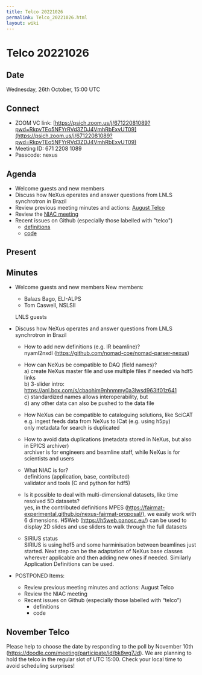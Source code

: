 ```yaml
---
title: Telco 20221026
permalink: Telco_20221026.html
layout: wiki
---
```

Telco 20221026
==============

Date
----

Wednesday, 26th October, 15:00 UTC


Connect
-------
* ZOOM VC link: [https://psich.zoom.us/j/67122081089?pwd=RkpvTEo5NFYrRVd3ZDJ4VmhRbExvUT09](https://psich.zoom.us/j/67122081089?pwd=RkpvTEo5NFYrRVd3ZDJ4VmhRbExvUT09)
* Meeting ID: 671 2208 1089
* Passcode: nexus

Agenda
------

* Welcome guests and new members
* Discuss how NeXus operates and answer questions from LNLS synchrotron in Brazil
* Review previous meeting minutes and actions: [August Telco](Telco_20220824.md)
* Review the [NIAC meeting](https://www.nexusformat.org/NIAC2022.html)
* Recent issues on Github (especially those labelled with "telco")
  * [definitions](https://github.com/nexusformat/definitions/issues?q=is%3Aopen+is%3Aissue)
  * [code](https://github.com/nexusformat/code/issues?q=is%3Aopen+is%3Aissue)

Present
-------


Minutes
-------

* Welcome guests and new members
  New members:
  * Balazs Bago, ELI-ALPS
  * Tom Caswell, NSLSII

  LNLS guests

* Discuss how NeXus operates and answer questions from LNLS synchrotron in Brazil
  * How to add new definitions (e.g. IR beamline)?  
    nyaml2nxdl (https://github.com/nomad-coe/nomad-parser-nexus)  

  * How can NeXus be compatible to DAQ (field names)?  
    a) create NeXus master file and use multiple files if needed via hdf5 links  
    b) 3-slider intro: https://anl.box.com/s/cbaohim9nhnmmy0a3lwsd963if01z641   
    c) standardized names allows interoperability, but  
    d) any other data can also be pushed to the data file  

  * How NeXus can be compatible to cataloguing solutions, like SciCAT  
    e.g. ingest feeds data from NeXus to ICat (e.g. using h5py)  
    only metadata for search is duplicated  

  * How to avoid data duplications (metadata stored in NeXus, but also in EPICS archiver)  
    archiver is for engineers and beamline staff, while NeXus is for scientists and users  

  * What NIAC is for?  
    definitions (application, base, contributed)  
    validator and tools (C and python for hdf5)  

  * Is it possible to deal with multi-dimensional datasets, like time resolved 5D datasets?  
    yes, in the contributed definitions MPES (https://fairmat-experimental.github.io/nexus-fairmat-proposal/), we easily work with 6 dimensions. H5Web (https://h5web.panosc.eu/) can be used to display 2D slides and use sliders to walk through the full datasets  

  * SIRIUS status  
    SIRIUS is using hdf5 and some harminisation between beamlines just started. Next step can be the adaptation of NeXus base classes wherever applicable and then adding new ones if needed. Similarly Application Definitions can be used.  

* POSTPONED Items:  
  * Review previous meeting minutes and actions: August Telco  
  * Review the NIAC meeting  
  * Recent issues on Github (especially those labelled with “telco”)  
    * definitions  
    * code  

November Telco
--------------

Please help to choose the date by responding to the poll by November 10th (https://doodle.com/meeting/participate/id/bk8wg7Jd). We are planning to hold the telco in the regular slot of UTC 15:00. Check your local time to avoid scheduling surprises!
